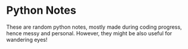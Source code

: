 # Python Notes

These are random python notes, mostly made during coding progress, hence messy and personal. However, they might be also useful for wandering eyes! 